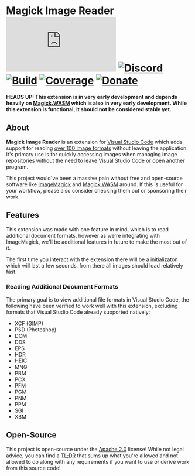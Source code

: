 # Magick Image Reader [![Matrix]][matrix-community] [![Discord]][discord-guild] [![Build]][gitlab] [![Coverage]][gitlab] [![Donate]][elypia-donate]
**HEADS UP: This extension is in very early development and depends heavily on [Magick.WASM](https://github.com/dlemstra/Magick.WASM) which is also in very early development. While this extension is functional, it should not be considered stable yet.**

## About
**Magick Image Reader** is an extension for [Visual Studio Code](https://code.visualstudio.com/) 
which adds support for reading [over 100 image formats](https://imagemagick.org/script/formats.php)
without leaving the application. It's primary use is for quickly accessing images when managing image 
repositories without the need to leave Visual Studio Code or open another program.

This project would've been a massive pain without free and open-source software
like [ImageMagick](https://imagemagick.org/) and [Magick.WASM](https://github.com/dlemstra/Magick.WASM) around.
If this is useful for your workflow, please also consider checking them out or sponsoring their work.

## Features
This extension was made with one feature in mind, which is to read 
additional document formats, however as we're integrating with 
ImageMagick, we'll be additional features in future to make the most out of it.

The first time you interact with the extension there will be a initializaton 
which will last a few seconds, from there all images should load relatively fast.

### Reading Additional Document Formats
The primary goal is to view additional file formats in Visual Studio Code,
the following have been verified to work well with this extension, excluding
formats that Visual Studio Code already supported natively:
* XCF (GIMP)
* PSD (Photoshop)
* DCM
* DDS
* EPS
* HDR
* HEIC
* MNG
* PBM
* PCX
* PFM
* PGM
* PNM
* PPM
* SGI
* XBM

<!-- 
### Layer Tree View [Not Implemented]
Simiarly to the **NPM Scripts** or **Outline** panels on the side
of Visual Studio Code, one can view a **Layers** tree-view which will
list all nodes in a layered document such as `ORA` or `PSD`, including
groups and layers.
-->

<!--
### File Format Conversion [Not Implemented]
Through the UI, one can right-click an image file supported by this extension
or execute a command to convert the image to another format.
-->

<!--
### Basic Graphics Manipulation
This extension **by no means** is intended to be a replacement for a real
graphics design tool such as GIMP, however basic support is provided for resizing
and transforming images, or selections of images.
Some tools may be available through the UI, while others will be visible
in the editor when you open an image.
-->

## Open-Source
This project is open-source under the [Apache 2.0] license!
While not legal advice, you can find a [TL;DR] that sums up what
you're allowed and not allowed to do along with any requirements if you
want to use or derive work from this source code!

[matrix-community]: https://matrix.to/#/+elypia:matrix.org "Matrix Invite"
[discord-guild]: https://discord.com/invite/hprGMaM "Discord Invite"
[gitlab]: https://gitlab.com/Elypia/magick-image-reader/commits/master "Repository on GitLab"
[elypia-donate]: https://elypia.org/donate "Donate to Elypia"
[Apache 2.0]: https://www.apache.org/licenses/LICENSE-2.0 "Apache 2.0 License"
[TL;DR]: https://tldrlegal.com/license/apache-license-2.0-(apache-2.0) "TL;DR of Apache 2.0"

[Matrix]: https://img.shields.io/matrix/elypia:matrix.org?logo=matrix "Matrix Shield"
[Discord]: https://discord.com/api/guilds/184657525990359041/widget.png "Discord Shield"
[Build]: https://gitlab.com/Elypia/magick-image-reader/badges/master/pipeline.svg "GitLab Build Shield"
[Coverage]: https://gitlab.com/Elypia/magick-image-reader/badges/master/coverage.svg "GitLab Coverage Shield"
[Donate]: https://img.shields.io/badge/elypia-donate-blueviolet "Donate Shield"
